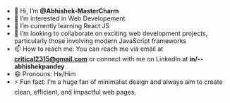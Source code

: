 - 👋 Hi, I’m **@Abhishek-MasterCharm**
- 👀 I’m interested in Web Developement
- 🌱 I’m currently learning React JS
- 💞️ I’m looking to collaborate on exciting web development projects, particularly those involving modern JavaScript frameworks
- 📫 How to reach me: You can reach me via email at **critical2315@gmail.com** or connect with me on LinkedIn at **in/--abhishekpandey**
- 😄 Pronouns: He/Him
- ⚡ Fun fact: I’m a huge fan of minimalist design and always aim to create clean, efficient, and impactful web pages.


